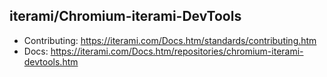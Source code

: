 iterami/Chromium-iterami-DevTools
---------------------------------

* Contributing: https://iterami.com/Docs.htm/standards/contributing.htm
* Docs: https://iterami.com/Docs.htm/repositories/chromium-iterami-devtools.htm
